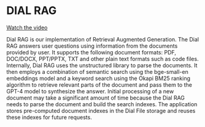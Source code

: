 # DIAL RAG

[Watch the video](https://youtu.be/0fCWr4MB5KU)

Dial RAG is our implementation of Retrieval Augmented Generation. The Dial RAG answers user questions using information from the documents provided by user. It supports the following document formats: PDF, DOC/DOCX, PPT/PPTX, TXT and other plain text formats such as code files. Internally, Dial RAG uses the unstructured library to parse the documents. It then employs a combination of semantic search using the bge-small-en embeddings model and a keyword search using the Okapi BM25 ranking algorithm to retrieve relevant parts of the document and pass them to the GPT-4 model to synthesize the answer. Initial processing of a new document may take a significant amount of time because the Dial RAG needs to parse the document and build the search indexes. The application stores pre-computed document indexes in the Dial File storage and reuses these indexes for future requests.
